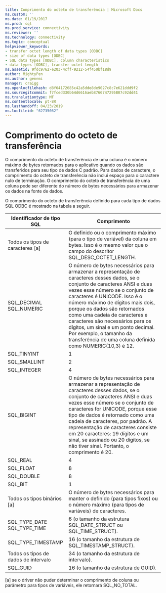 ```yaml
---
title: Comprimento do octeto de transferência | Microsoft Docs
ms.custom: ''
ms.date: 01/19/2017
ms.prod: sql
ms.prod_service: connectivity
ms.reviewer: ''
ms.technology: connectivity
ms.topic: conceptual
helpviewer_keywords:
- transfer octet length of data types [ODBC]
- size of data types [ODBC]
- SQL data types [ODBC], column characteristics
- data types [ODBC], transfer octet length
ms.assetid: 9fdc9762-e203-4cff-9212-54f450bf18d9
author: MightyPen
ms.author: genemi
manager: craigg
ms.openlocfilehash: d8f64172685c42a5dde8de9027c8c7e621ddd9f2
ms.sourcegitcommit: f7fced330b64d6616aeb8766747295807c92dd41
ms.translationtype: MT
ms.contentlocale: pt-BR
ms.lasthandoff: 04/23/2019
ms.locfileid: "62735062"
---
```

# <a name="transfer-octet-length"></a>Comprimento do octeto de transferência
O comprimento do octeto de transferência de uma coluna é o número máximo de bytes retornados para o aplicativo quando os dados são transferidos para seu tipo de dados C padrão. Para dados de caractere, o comprimento do octeto de transferência não inclui espaço para o caractere nulo de terminação. O comprimento do octeto de transferência de uma coluna pode ser diferente do número de bytes necessários para armazenar os dados na fonte de dados.  
  
 O comprimento do octeto de transferência definido para cada tipo de dados SQL ODBC é mostrado na tabela a seguir.  
  
|Identificador de tipo SQL|Comprimento|  
|-------------------------|------------|  
|Todos os tipos de caracteres [a]|O definido ou o comprimento máximo (para o tipo de variável) da coluna em bytes. Isso é o mesmo valor que o campo do descritor SQL_DESC_OCTET_LENGTH.|  
|SQL_DECIMAL<br />SQL_NUMERIC|O número de bytes necessários para armazenar a representação de caracteres desses dados, se o conjunto de caracteres ANSI e duas vezes esse número se o conjunto de caracteres é UNICODE. Isso é o número máximo de dígitos mais dois, porque os dados são retornados como uma cadeia de caracteres e caracteres são necessários para os dígitos, um sinal e um ponto decimal. Por exemplo, o tamanho da transferência de uma coluna definida como NUMERIC(10,3) é 12.|  
|SQL_TINYINT|1|  
|SQL_SMALLINT|2|  
|SQL_INTEGER|4|  
|SQL_BIGINT|O número de bytes necessários para armazenar a representação de caracteres desses dados, se o conjunto de caracteres ANSI e duas vezes esse número se o conjunto de caracteres for UNICODE, porque esse tipo de dados é retornado como uma cadeia de caracteres, por padrão. A representação de caracteres consiste em 20 caracteres: 19 dígitos e um sinal, se assinado ou 20 dígitos, se não tiver sinal. Portanto, o comprimento é 20.|  
|SQL_REAL|4|  
|SQL_FLOAT|8|  
|SQL_DOUBLE|8|  
|SQL_BIT|1|  
|Todos os tipos binários [a]|O número de bytes necessários para manter o definido (para tipos fixos) ou o número máximo (para tipos de variáveis) de caracteres.|  
|SQL_TYPE_DATE<br />SQL_TYPE_TIME|6 (o tamanho da estrutura SQL_DATE_STRUCT ou SQL_TIME_STRUCT).|  
|SQL_TYPE_TIMESTAMP|16 (o tamanho da estrutura de SQL_TIMESTAMP_STRUCT).|  
|Todos os tipos de dados de intervalo|34 (o tamanho da estrutura de intervalo).|  
|SQL_GUID|16 (o tamanho da estrutura de GUID).|  
  
 [a] se o driver não puder determinar o comprimento de coluna ou parâmetro para tipos de variáveis, ele retornará SQL_NO_TOTAL.
